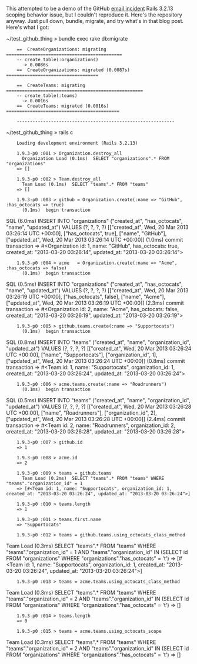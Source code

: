 This attempted to be a demo of the GitHub [email incident](https://github.com/blog/1440-today-s-email-incident)
Rails 3.2.13 scoping behavior issue, but I couldn't reproduce it. Here's the repository anyway. Just pull down,
bundle, migrate, and try what's in that blog post. Here's what I got:

~/test_github_thing » bundle exec rake db:migrate

        ==  CreateOrganizations: migrating ============================================
        -- create_table(:organizations)
          -> 0.0086s
        ==  CreateOrganizations: migrated (0.0087s) ===================================
        
        ==  CreateTeams: migrating ====================================================
        -- create_table(:teams)
          -> 0.0016s
        ==  CreateTeams: migrated (0.0016s) ===========================================
        
        ------------------------------------------------------------

~/test_github_thing » rails c

        Loading development environment (Rails 3.2.13)

        1.9.3-p0 :001 > Organization.destroy_all
          Organization Load (0.1ms)  SELECT "organizations".* FROM "organizations"
        => []

        1.9.3-p0 :002 > Team.destroy_all
          Team Load (0.1ms)  SELECT "teams".* FROM "teams"
        => []

        1.9.3-p0 :003 > github = Organization.create(:name => "GitHub", :has_octocats => true)
          (0.1ms)  begin transaction
  SQL (6.0ms)  INSERT INTO "organizations" ("created_at", "has_octocats", "name", "updated_at") VALUES (?, ?, ?, ?)  [["created_at", Wed, 20 Mar 2013 03:26:14 UTC        +00:00], ["has_octocats", true], ["name", "GitHub"], ["updated_at", Wed, 20 Mar 2013 03:26:14 UTC +00:00]]
          (1.0ms)  commit transaction
        => #<Organization id: 1, name: "GitHub", has_octocats: true, created_at: "2013-03-20 03:26:14", updated_at: "2013-03-20 03:26:14">

        1.9.3-p0 :004 > acme   = Organization.create(:name => "Acme",   :has_octocats => false)
          (0.1ms)  begin transaction
  SQL (0.5ms)  INSERT INTO "organizations" ("created_at", "has_octocats", "name", "updated_at") VALUES (?, ?, ?, ?)  [["created_at", Wed, 20 Mar 2013 03:26:19 UTC        +00:00], ["has_octocats", false], ["name", "Acme"], ["updated_at", Wed, 20 Mar 2013 03:26:19 UTC +00:00]]
          (2.3ms)  commit transaction
        => #<Organization id: 2, name: "Acme", has_octocats: false, created_at: "2013-03-20 03:26:19", updated_at: "2013-03-20 03:26:19">

        1.9.3-p0 :005 > github.teams.create(:name => "Supportocats")
          (0.1ms)  begin transaction
  SQL (0.8ms)  INSERT INTO "teams" ("created_at", "name", "organization_id", "updated_at") VALUES (?, ?, ?, ?)  [["created_at", Wed, 20 Mar 2013 03:26:24 UTC         +00:00], ["name", "Supportocats"], ["organization_id", 1], ["updated_at", Wed, 20 Mar 2013 03:26:24 UTC +00:00]]
          (0.8ms)  commit transaction
        => #<Team id: 1, name: "Supportocats", organization_id: 1, created_at: "2013-03-20 03:26:24", updated_at: "2013-03-20 03:26:24">

        1.9.3-p0 :006 > acme.teams.create(:name => "Roadrunners")
          (0.1ms)  begin transaction
  SQL (0.5ms)  INSERT INTO "teams" ("created_at", "name", "organization_id", "updated_at") VALUES (?, ?, ?, ?)  [["created_at", Wed, 20 Mar 2013 03:26:28 UTC         +00:00], ["name", "Roadrunners"], ["organization_id", 2], ["updated_at", Wed, 20 Mar 2013 03:26:28 UTC +00:00]]
          (2.4ms)  commit transaction
        => #<Team id: 2, name: "Roadrunners", organization_id: 2, created_at: "2013-03-20 03:26:28", updated_at: "2013-03-20 03:26:28">

        1.9.3-p0 :007 > github.id
        => 1

        1.9.3-p0 :008 > acme.id
        => 2

        1.9.3-p0 :009 > teams = github.teams
          Team Load (0.2ms)  SELECT "teams".* FROM "teams" WHERE "teams"."organization_id" = 1
        => [#<Team id: 1, name: "Supportocats", organization_id: 1, created_at: "2013-03-20 03:26:24", updated_at: "2013-03-20 03:26:24">]

        1.9.3-p0 :010 > teams.length
        => 1

        1.9.3-p0 :011 > teams.first.name
        => "Supportocats"

        1.9.3-p0 :012 > teams = github.teams.using_octocats_class_method
  Team Load (0.3ms)  SELECT "teams".* FROM "teams" WHERE "teams"."organization_id" = 1 AND "teams"."organization_id" IN (SELECT id FROM "organizations" WHERE         "organizations"."has_octocats" = 't')
        => [#<Team id: 1, name: "Supportocats", organization_id: 1, created_at: "2013-03-20 03:26:24", updated_at: "2013-03-20 03:26:24">]

        1.9.3-p0 :013 > teams = acme.teams.using_octocats_class_method
  Team Load (0.3ms)  SELECT "teams".* FROM "teams" WHERE "teams"."organization_id" = 2 AND "teams"."organization_id" IN (SELECT id FROM "organizations" WHERE         "organizations"."has_octocats" = 't')
        => []

        1.9.3-p0 :014 > teams.length
        => 0

        1.9.3-p0 :015 > teams = acme.teams.using_octocats_scope
  Team Load (0.3ms)  SELECT "teams".* FROM "teams" WHERE "teams"."organization_id" = 2 AND "teams"."organization_id" IN (SELECT id FROM "organizations" WHERE         "organizations"."has_octocats" = 't')
        => []

